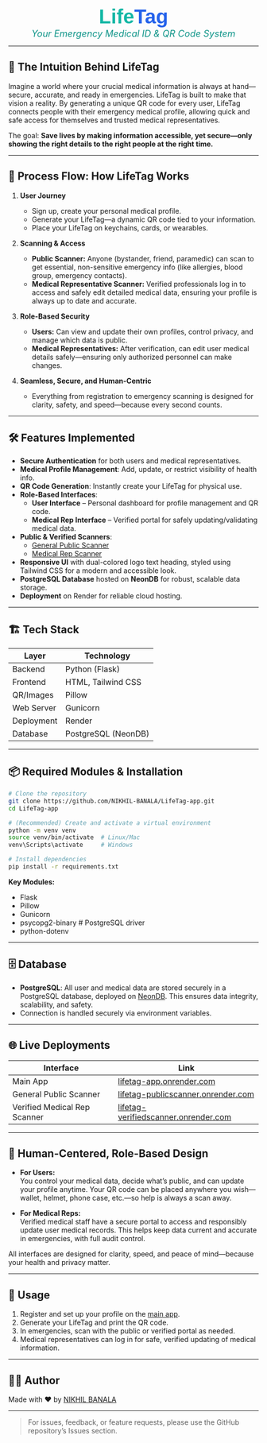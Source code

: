<p align="center">
  <span style="font-family:Montserrat,sans-serif;font-size:2.5rem;font-weight:700;">
    <span style="color:#14b8a6;">Life</span><span style="color:#2563eb;">Tag</span>
  </span>
  <br>
  <em style="color:#0d9488;font-size:1.15rem;">Your Emergency Medical ID &amp; QR Code System</em>
</p>

---

## 🚨 The Intuition Behind LifeTag

Imagine a world where your crucial medical information is always at hand—secure, accurate, and ready in emergencies. LifeTag is built to make that vision a reality. By generating a unique QR code for every user, LifeTag connects people with their emergency medical profile, allowing quick and safe access for themselves and trusted medical representatives.

The goal: **Save lives by making information accessible, yet secure—only showing the right details to the right people at the right time.**

---

## 🏃 Process Flow: How LifeTag Works

1. **User Journey**
   - Sign up, create your personal medical profile.
   - Generate your LifeTag—a dynamic QR code tied to your information.
   - Place your LifeTag on keychains, cards, or wearables.

2. **Scanning & Access**
   - **Public Scanner:** Anyone (bystander, friend, paramedic) can scan to get essential, non-sensitive emergency info (like allergies, blood group, emergency contacts).
   - **Medical Representative Scanner:** Verified professionals log in to access and safely edit detailed medical data, ensuring your profile is always up to date and accurate.

3. **Role-Based Security**
   - **Users:** Can view and update their own profiles, control privacy, and manage which data is public.
   - **Medical Representatives:** After verification, can edit user medical details safely—ensuring only authorized personnel can make changes.

4. **Seamless, Secure, and Human-Centric**
   - Everything from registration to emergency scanning is designed for clarity, safety, and speed—because every second counts.

---

## 🛠️ Features Implemented

- **Secure Authentication** for both users and medical representatives.
- **Medical Profile Management**: Add, update, or restrict visibility of health info.
- **QR Code Generation**: Instantly create your LifeTag for physical use.
- **Role-Based Interfaces**:
  - **User Interface** – Personal dashboard for profile management and QR code.
  - **Medical Rep Interface** – Verified portal for safely updating/validating medical data.
- **Public & Verified Scanners**:
  - [General Public Scanner](https://lifetag-publicscanner.onrender.com/)
  - [Medical Rep Scanner](https://lifetag-verifiedscanner.onrender.com/)
- **Responsive UI** with dual-colored logo text heading, styled using Tailwind CSS for a modern and accessible look.
- **PostgreSQL Database** hosted on **NeonDB** for robust, scalable data storage.
- **Deployment** on Render for reliable cloud hosting.

---

## 🏗️ Tech Stack

| Layer            | Technology            |
|------------------|----------------------|
| Backend          | Python (Flask)       |
| Frontend         | HTML, Tailwind CSS   |
| QR/Images        | Pillow               |
| Web Server       | Gunicorn             |
| Deployment       | Render               |
| Database         | PostgreSQL (NeonDB)  |

---

## 📦 Required Modules & Installation

```bash
# Clone the repository
git clone https://github.com/NIKHIL-BANALA/LifeTag-app.git
cd LifeTag-app

# (Recommended) Create and activate a virtual environment
python -m venv venv
source venv/bin/activate  # Linux/Mac
venv\Scripts\activate     # Windows

# Install dependencies
pip install -r requirements.txt
```

**Key Modules:**
- Flask
- Pillow
- Gunicorn
- psycopg2-binary  # PostgreSQL driver
- python-dotenv

---

## 🗄️ Database

- **PostgreSQL**: All user and medical data are stored securely in a PostgreSQL database, deployed on [NeonDB](https://neon.tech/). This ensures data integrity, scalability, and safety.
- Connection is handled securely via environment variables.

---

## 🌐 Live Deployments

| Interface                          | Link                                                      |
|-------------------------------------|-----------------------------------------------------------|
| Main App                           | [lifetag-app.onrender.com](https://lifetag-app.onrender.com/)               |
| General Public Scanner              | [lifetag-publicscanner.onrender.com](https://lifetag-publicscanner.onrender.com/) |
| Verified Medical Rep Scanner        | [lifetag-verifiedscanner.onrender.com](https://lifetag-verifiedscanner.onrender.com/) |

---

## 🤝 Human-Centered, Role-Based Design

- **For Users:**  
  You control your medical data, decide what’s public, and can update your profile anytime. Your QR code can be placed anywhere you wish—wallet, helmet, phone case, etc.—so help is always a scan away.

- **For Medical Reps:**  
  Verified medical staff have a secure portal to access and responsibly update user medical records. This helps keep data current and accurate in emergencies, with full audit control.

All interfaces are designed for clarity, speed, and peace of mind—because your health and privacy matter.

---

## 📖 Usage

1. Register and set up your profile on the [main app](https://lifetag-app.onrender.com/).
2. Generate your LifeTag and print the QR code.
3. In emergencies, scan with the public or verified portal as needed.
4. Medical representatives can log in for safe, verified updating of medical information.

---

## 👨‍💻 Author

Made with ❤️ by [NIKHIL BANALA](https://github.com/NIKHIL-BANALA)

---

> For issues, feedback, or feature requests, please use the GitHub repository’s Issues section.
